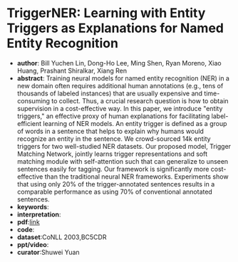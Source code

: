 #  TriggerNER: Learning with Entity Triggers as Explanations for Named Entity Recognition

* **author**: Bill Yuchen Lin, Dong-Ho Lee, Ming Shen, Ryan Moreno, Xiao Huang, Prashant Shiralkar, Xiang Ren
* **abstract**: Training neural models for named entity recognition (NER) in a new domain often requires additional human annotations (e.g., tens of thousands of labeled instances) that are usually expensive and time-consuming to collect. Thus, a crucial research question is how to obtain supervision in a cost-effective way. In this paper, we introduce "entity triggers," an effective proxy of human explanations for facilitating label-efficient learning of NER models. An entity trigger is defined as a group of words in a sentence that helps to explain why humans would recognize an entity in the sentence.
  We crowd-sourced 14k entity triggers for two well-studied NER datasets. Our proposed model, Trigger Matching Network, jointly learns trigger representations and soft matching module with self-attention such that can generalize to unseen sentences easily for tagging. Our framework is significantly more cost-effective than the traditional neural NER frameworks. Experiments show that using only 20% of the trigger-annotated sentences results in a comparable performance as using 70% of conventional annotated sentences.
* **keywords**:
* **interpretation**:
* **pdf**:[link](https://arxiv.org/pdf/2004.07493)
* **code**:
* **dataset**:CoNLL 2003,BC5CDR
* **ppt/video**:
* **curator**:Shuwei Yuan

